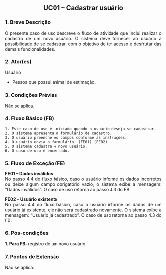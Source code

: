 ## <center> UC01 – Cadastrar usuário

<div align="justify">

### 1. Breve Descrição

O presente caso de uso descreve o fluxo de atividade que inclui realizar o cadastro de um novo usuário. O sistema deve fornecer ao usuário a possibilidade de se cadastrar, com o objetivo de ter acesso e desfrutar das demais funcionalidades.

### 2. Ator(es)

Usuário

- Pessoa que possui animal de estimação.

### 3. Condições Prévias

Não se aplica.

### 4. Fluxo Básico (FB)

    1. Este caso de uso é iniciado quando o usuário deseja se cadastrar.
    2. O sistema apresenta o formulário de cadastro.
    3. O usuário preenche os campos conforme as instruções.
    4. O usuário envia o formulário. (FE01) (FE02)
    5. O sistema cadastra o novo usuário.
    6. O caso de uso é encerrado.

### 5. Fluxo de Exceção (FE)

**FE01 – Dados inválidos**
<br>
No passo 4.4 do fluxo básico, caso o usuário informe os dados incorretos ou deixe algum campo obrigatório vazio, o sistema exibe a mensagem: “Dados inválidos”. O caso de uso retorna ao passo 4.3 do FB.

**FE02 – Usuário existente**
<br>
No passo 4.4 do fluxo básico, caso o usuário informe os dados de um usuário já existente, ele não será cadastrado novamente. O sistema exibe a mensagem: “Usuário já cadastrado”. O caso de uso retorna ao passo 4.3 do FB.

### 6. Pós-condições

**1. Para FB:** registro de um novo usuário.

### 7. Pontos de Extensão

Não se aplica.

</div>
